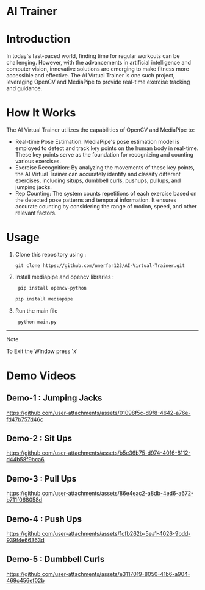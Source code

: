# AI Trainer

# Introduction

In today's fast-paced world, finding time for regular workouts can be challenging. However, with the advancements in artificial intelligence and computer vision, innovative solutions are emerging to make fitness more accessible and effective. The AI Virtual Trainer is one such project, leveraging OpenCV and MediaPipe to provide real-time exercise tracking and guidance.

# How It Works

The AI Virtual Trainer utilizes the capabilities of OpenCV and MediaPipe to:

* Real-time Pose Estimation: MediaPipe's pose estimation model is employed to detect and track key points on the human body in real-time. These key points serve as the 
  foundation for recognizing and counting various exercises.
* Exercise Recognition: By analyzing the movements of these key points, the AI Virtual Trainer can accurately identify and classify different exercises, including situps, 
  dumbbell curls, pushups, pullups, and jumping jacks.
* Rep Counting: The system counts repetitions of each exercise based on the detected pose patterns and temporal information. It ensures accurate counting by considering the 
  range of motion, speed, and other relevant factors.

# Usage

1. Clone this repository using :

   ```
   git clone https://github.com/umerfar123/AI-Virtual-Trainer.git
   ```
2. Install mediapipe and opencv libraries :

   ```python
    pip install opencv-python
   ```
    ```python
    pip install mediapipe
   ```
3. Run the main file
   
   ```python
    python main.py
    ```
___
> [!NOTE]
> To Exit the Window press 'x'
    

# Demo Videos

## Demo-1 : Jumping Jacks

https://github.com/user-attachments/assets/01098f5c-d9f8-4642-a76e-fd47b757d46c

## Demo-2 : Sit Ups

https://github.com/user-attachments/assets/b5e36b75-d974-4016-8112-d44b58f9bca6

## Demo-3 : Pull Ups

https://github.com/user-attachments/assets/86e4eac2-a8db-4ed6-a672-b711f068058d

## Demo-4 : Push Ups

https://github.com/user-attachments/assets/1cfb262b-5ea1-4026-9bdd-939f4e66363d

## Demo-5 : Dumbbell Curls

https://github.com/user-attachments/assets/e3117019-8050-41b6-a904-469c456ef02b


